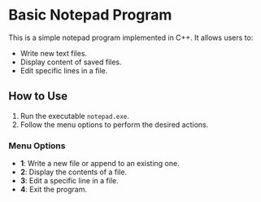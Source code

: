 # Basic Notepad Program

This is a simple notepad program implemented in C++. It allows users to:
- Write new text files.
- Display content of saved files.
- Edit specific lines in a file.

## How to Use
1. Run the executable `notepad.exe`.
2. Follow the menu options to perform the desired actions.

### Menu Options
- **1**: Write a new file or append to an existing one.
- **2**: Display the contents of a file.
- **3**: Edit a specific line in a file.
- **4**: Exit the program.


